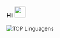 ### Hi <img src="https://raw.githubusercontent.com/MartinHeinz/MartinHeinz/master/wave.gif" width="30px">
![TOP Linguagens](https://github-readme-stats.vercel.app/api/top-langs/?username=joaozangeli&layout=compact&theme=dracula)



<!--
**joaozangeli/joaozangeli** is a ✨ _special_ ✨ repository because its `README.md` (this file) appears on your GitHub profile.

Here are some ideas to get you started:

- 🔭 I’m currently working on ...
- 🌱 I’m currently learning ...
- 👯 I’m looking to collaborate on ...
- 🤔 I’m looking for help with ...
- 💬 Ask me about ...
- 📫 How to reach me: ...
- 😄 Pronouns: ...
- ⚡ Fun fact: ...
-->
